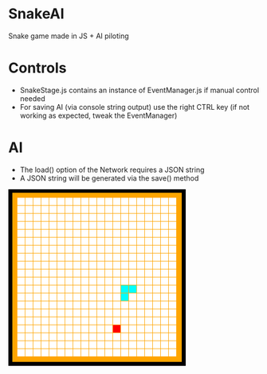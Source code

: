 # SnakeAI
Snake game made in JS + AI piloting

# Controls
+ SnakeStage.js contains an instance of EventManager.js if manual control needed
+ For saving AI (via console string output) use the right CTRL key (if not working as expected, tweak the EventManager)

# AI
+ The load() option of the Network requires a JSON string
+ A JSON string will be generated via the save() method

![still not perfect](https://github.com/LicensedCrime/SnakeAI/blob/master/ai.gif "Found it! Nah, i m not hungry...")
